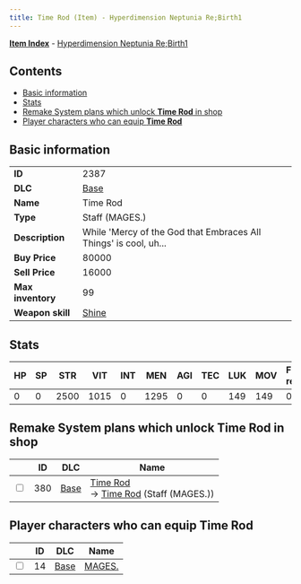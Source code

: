 ```yaml
---
title: Time Rod (Item) - Hyperdimension Neptunia Re;Birth1
---
```


[**Item Index**](/neptunia/rb1/item/index.html) - [Hyperdimension Neptunia Re;Birth1](/neptunia/rb1)

## Contents

- [Basic information](#basic-information)
- [Stats](#stats)
- [Remake System plans which unlock **Time Rod** in shop](#remake-system-plans-which-unlock-time-rod-in-shop)
- [Player characters who can equip **Time Rod**](#player-characters-who-can-equip-time-rod)
## Basic information

|   |   |
| -- | -- |
| **ID** | 2387 |
| **DLC** | [Base](/neptunia/rb1/dlc/1-base.html) |
| **Name** | Time Rod |
| **Type** | Staff (MAGES.) |
| **Description** | While 'Mercy of the God that Embraces All Things' is cool, uh... |
| **Buy Price** | 80000 |
| **Sell Price** | 16000 |
| **Max inventory** | 99 |
| **Weapon skill** | [Shine](/neptunia/rb1/skill/1-2801-shine.html) |


## Stats

| HP | SP | STR | VIT | INT | MEN | AGI | TEC | LUK | MOV | Fire res. | Ice res. | Wind res. | Lightning res. |
| -- | -- | --- | --- | --- | --- | --- | --- | --- | --- | --------- | -------- | --------- | -------------- |
| 0 | 0 | 2500 | 1015 | 0 | 1295 | 0 | 0 | 149 | 149 | 0 | 0 | 0 | 0 |


## Remake System plans which unlock **Time Rod** in shop

|    | ID | DLC | Name |
| -- | -- | --- | ---- |
| <input type="checkbox" id="rb1-remake-1-380" class="trackbox" /> | 380 | [Base](/neptunia/rb1/dlc/1-base.html) | [Time Rod](/neptunia/rb1/remake/1-380-time-rod.html)<br /> → [Time Rod](/neptunia/rb1/item/1-2387-time-rod.html) (Staff (MAGES.)) |


## Player characters who can equip **Time Rod**

|    | ID | DLC | Name |
| -- | -- | --- | ---- |
| <input type="checkbox" id="rb1-player-1-14" class="trackbox" /> | 14 | [Base](/neptunia/rb1/dlc/1-base.html) | [MAGES.](/neptunia/rb1/player/1-14-mages.html) |
